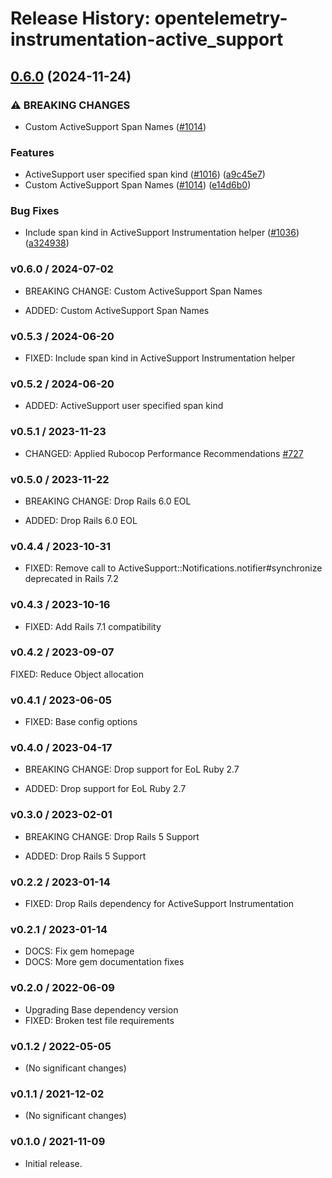 # Release History: opentelemetry-instrumentation-active_support

## [0.6.0](https://github.com/open-telemetry/opentelemetry-ruby-contrib/compare/opentelemetry-instrumentation-active_support/v0.5.1...opentelemetry-instrumentation-active_support/v0.6.0) (2024-11-24)


### ⚠ BREAKING CHANGES

* Custom ActiveSupport Span Names ([#1014](https://github.com/open-telemetry/opentelemetry-ruby-contrib/issues/1014))

### Features

* ActiveSupport user specified span kind ([#1016](https://github.com/open-telemetry/opentelemetry-ruby-contrib/issues/1016)) ([a9c45e7](https://github.com/open-telemetry/opentelemetry-ruby-contrib/commit/a9c45e7c36ffd769bb89207572ca5ebd3aa9852d))
* Custom ActiveSupport Span Names ([#1014](https://github.com/open-telemetry/opentelemetry-ruby-contrib/issues/1014)) ([e14d6b0](https://github.com/open-telemetry/opentelemetry-ruby-contrib/commit/e14d6b0e69a27fd22d9bacabef3a99c32ce1fde9))


### Bug Fixes

* Include span kind in ActiveSupport Instrumentation helper ([#1036](https://github.com/open-telemetry/opentelemetry-ruby-contrib/issues/1036)) ([a324938](https://github.com/open-telemetry/opentelemetry-ruby-contrib/commit/a3249381392bbfdb7ce06a69bcc6840a0d955c7b))

### v0.6.0 / 2024-07-02

* BREAKING CHANGE: Custom ActiveSupport Span Names

* ADDED: Custom ActiveSupport Span Names

### v0.5.3 / 2024-06-20

* FIXED: Include span kind in ActiveSupport Instrumentation helper

### v0.5.2 / 2024-06-20

* ADDED: ActiveSupport user specified span kind

### v0.5.1 / 2023-11-23

* CHANGED: Applied Rubocop Performance Recommendations [#727](https://github.com/open-telemetry/opentelemetry-ruby-contrib/pull/727)

### v0.5.0 / 2023-11-22

* BREAKING CHANGE: Drop Rails 6.0 EOL

* ADDED: Drop Rails 6.0 EOL

### v0.4.4 / 2023-10-31

* FIXED: Remove call to ActiveSupport::Notifications.notifier#synchronize deprecated in Rails 7.2

### v0.4.3 / 2023-10-16

* FIXED: Add Rails 7.1 compatibility

### v0.4.2 / 2023-09-07

FIXED: Reduce Object allocation

### v0.4.1 / 2023-06-05

* FIXED: Base config options 

### v0.4.0 / 2023-04-17

* BREAKING CHANGE: Drop support for EoL Ruby 2.7 

* ADDED: Drop support for EoL Ruby 2.7 

### v0.3.0 / 2023-02-01

* BREAKING CHANGE: Drop Rails 5 Support 

* ADDED: Drop Rails 5 Support 

### v0.2.2 / 2023-01-14

* FIXED: Drop Rails dependency for ActiveSupport Instrumentation 

### v0.2.1 / 2023-01-14

* DOCS: Fix gem homepage 
* DOCS: More gem documentation fixes 

### v0.2.0 / 2022-06-09

* Upgrading Base dependency version
* FIXED: Broken test file requirements 

### v0.1.2 / 2022-05-05

* (No significant changes)

### v0.1.1 / 2021-12-02

* (No significant changes)

### v0.1.0 / 2021-11-09

* Initial release.
